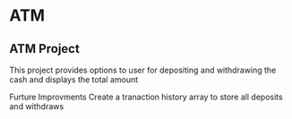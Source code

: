 # ATM

## ATM Project

This project provides options to user for depositing and withdrawing the cash and displays the total amount


Furture Improvments
Create a tranaction history array to store all deposits and withdraws

